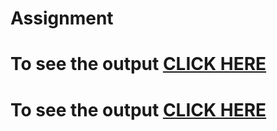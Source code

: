 # Assignment

# To see the output [CLICK HERE](https://siddartha19.github.io/Coursera-HTML-CSS-and-Javascript-for-Web-Developers/Assignments/module-2/index.html)
# To see the output [CLICK HERE](https://siddartha19.github.io/Coursera-HTML-CSS-and-JavaScript-for-Web-Developers/Assignments/module-2/index.html)

 
